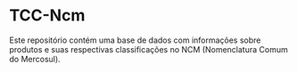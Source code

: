 # TCC-Ncm
Este repositório contém uma base de dados com informações sobre produtos e suas respectivas classificações no NCM (Nomenclatura Comum do Mercosul).
